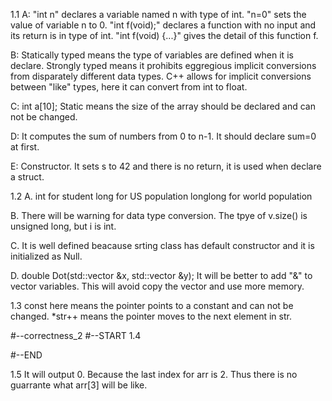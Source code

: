 1.1
A:
"int n" declares a variable named n with type of int.
"n=0" sets the value of variable n to 0.
"int f(void);" declares a function with no input and its return is in type of int.
"int f(void) {...}" gives the detail of this function f.

B:
Statically typed means the type of variables are defined when it is declare.
Strongly typed means it prohibits eggregious implicit conversions from disparately different data types.
C++ allows for implicit conversions between "like" types, here it can convert from int to float. 

C:
int a[10];
Static means the size of the array should be declared and can not be changed.

D:
It computes the sum of numbers from 0 to n-1.
It should declare sum=0 at first.

E:
Constructor.
It sets s to 42 and there is no return, it is used when declare a struct.



1.2
A.
int for student
long for US population
longlong for world population

B.
There will be warning for data type conversion. The tpye of v.size() is unsigned long, but i is int.

C.
It is well defined beacause srting class has default constructor and it is initialized as Null.

D.
double Dot(std::vector <double > &x, std::vector <double > &y);
It will be better to add "&" to vector variables. This will avoid copy the vector and use more memory.



1.3
const here means the pointer points to a constant and can not be changed.
*str++ means the pointer moves to the next element in str.


#--correctness_2
#--START
1.4

#--END


1.5
It will output 0. Because the last index for arr is 2. Thus there is no guarrante what arr[3] will be like.
